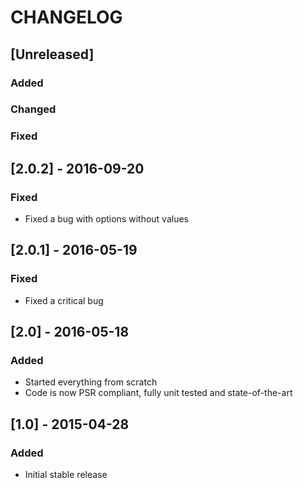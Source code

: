 # CHANGELOG

## [Unreleased]
### Added

### Changed

### Fixed

## [2.0.2] - 2016-09-20
### Fixed
- Fixed a bug with options without values

## [2.0.1] - 2016-05-19
### Fixed
- Fixed a critical bug

## [2.0] - 2016-05-18
### Added
- Started everything from scratch
- Code is now PSR compliant, fully unit tested and state-of-the-art

## [1.0] - 2015-04-28
### Added
- Initial stable release
